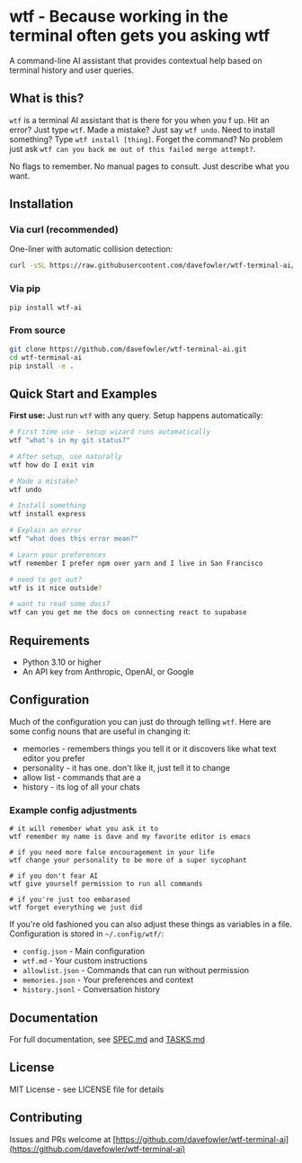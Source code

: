 # wtf - Because working in the terminal often gets you asking wtf

A command-line AI assistant that provides contextual help based on terminal history and user queries.

## What is this?

`wtf` is a terminal AI assistant that is there for you when you f up. Hit an error?  Just type `wtf`.  Made a mistake? Just say `wtf undo`.  Need to install something? Type `wtf install [thing]`.  Forget the command?  No problem just ask `wtf can you back me out of this failed merge attempt?`.

No flags to remember. No manual pages to consult. Just describe what you want.

## Installation

### Via curl (recommended)

One-liner with automatic collision detection:

```bash
curl -sSL https://raw.githubusercontent.com/davefowler/wtf-terminal-ai/main/install.sh | bash
```

### Via pip

```bash
pip install wtf-ai
```

### From source

```bash
git clone https://github.com/davefowler/wtf-terminal-ai.git
cd wtf-terminal-ai
pip install -e .
```

## Quick Start and Examples

**First use:** Just run `wtf` with any query. Setup happens automatically:

```bash
# First time use - setup wizard runs automatically
wtf "what's in my git status?"

# After setup, use naturally
wtf how do I exit vim

# Made a mistake?
wtf undo

# Install something
wtf install express

# Explain an error
wtf "what does this error mean?"

# Learn your preferences
wtf remember I prefer npm over yarn and I live in San Francisco

# need to get out?
wtf is it nice outside?

# want to read some docs?
wtf can you get me the docs on connecting react to supabase
```

## Requirements

- Python 3.10 or higher
- An API key from Anthropic, OpenAI, or Google

## Configuration

Much of the configuration you can just do through telling `wtf`.  Here are some config nouns that are useful in changing it:

 - memories - remembers things you tell it or it discovers like what text editor you prefer
 - personality - it has one.  don't like it, just tell it to change
 - allow list - commands that are a 
 - history - its log of all your chats

### Example config adjustments

```
# it will remember what you ask it to
wtf remember my name is dave and my favorite editor is emacs

# if you need more false encouragement in your life
wtf change your personality to be more of a super sycophant

# if you don't fear AI
wtf give yourself permission to run all commands

# if you're just too embarased
wtf forget everything we just did

```


If you're old fashioned you can also adjust these things as variables in a file. Configuration is stored in `~/.config/wtf/`:
- `config.json` - Main configuration
- `wtf.md` - Your custom instructions
- `allowlist.json` - Commands that can run without permission
- `memories.json` - Your preferences and context
- `history.jsonl` - Conversation history

## Documentation

For full documentation, see [SPEC.md](SPEC.md) and [TASKS.md](TASKS.md)

## License

MIT License - see LICENSE file for details

## Contributing

Issues and PRs welcome at [https://github.com/davefowler/wtf-terminal-ai](https://github.com/davefowler/wtf-terminal-ai)
